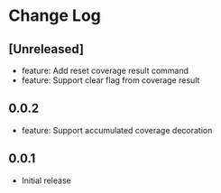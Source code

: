 # Change Log

## [Unreleased]

- feature: Add reset coverage result command
- feature: Support clear flag from coverage result

## 0.0.2

- feature: Support accumulated coverage decoration

## 0.0.1

- Initial release
